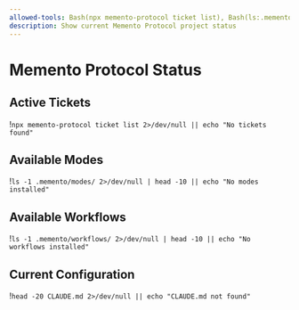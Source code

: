 ```yaml
---
allowed-tools: Bash(npx memento-protocol ticket list), Bash(ls:.memento/modes/), Bash(ls:.memento/workflows/), Bash(head:CLAUDE.md)
description: Show current Memento Protocol project status
---
```

# Memento Protocol Status

## Active Tickets
!`npx memento-protocol ticket list 2>/dev/null || echo "No tickets found"`

## Available Modes
!`ls -1 .memento/modes/ 2>/dev/null | head -10 || echo "No modes installed"`

## Available Workflows  
!`ls -1 .memento/workflows/ 2>/dev/null | head -10 || echo "No workflows installed"`

## Current Configuration
!`head -20 CLAUDE.md 2>/dev/null || echo "CLAUDE.md not found"`